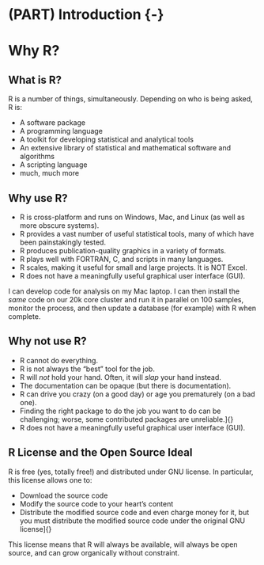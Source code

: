 
# (PART) Introduction {-}

# Why R?

## What is R?

R is a number of things, simultaneously. Depending on who is being asked, R is:

- A software package
- A programming language
- A toolkit for developing statistical and analytical tools
- An extensive library of statistical and mathematical software and algorithms
- A scripting language
- much, much more

## Why use R?

- R is cross-platform and runs on Windows, Mac, and Linux (as well as
    more obscure systems).
- R provides a vast number of useful statistical tools, many of which
    have been painstakingly tested.
- R produces publication-quality graphics in a variety of formats.
- R plays well with FORTRAN, C, and scripts in many languages.
- R scales, making it useful for small and large projects. It is NOT
    Excel.
- R does not have a meaningfully useful graphical user interface (GUI).

I can develop code for analysis on my Mac laptop. I can
then install the *same* code on our 20k core cluster and run it in
parallel on 100 samples, monitor the process, and then update a database (for example)
with R when complete.

## Why not use R?

- R cannot do everything.
- R is not always the “best” tool for the job.
- R will *not* hold your hand. Often, it will *slap* your hand instead.
- The documentation can be opaque (but there is documentation).
- R can drive you crazy (on a good day) or age you prematurely (on a
    bad one).
- Finding the right package to do the job you want to do can be
    challenging; worse, some contributed packages are unreliable.]{}
- R does not have a meaningfully useful graphical user interface (GUI).

## R License and the Open Source Ideal

R is free (yes, totally free!) and distributed under GNU license. In particular, this license allows one to:

- Download the source code
- Modify the source code to your heart’s content
- Distribute the modified source code and even charge
    money for it, but you must distribute the modified source code
    under the original GNU license]{}

This license means that R will always be
available, will always be open source, and can grow organically without
constraint.
